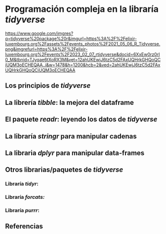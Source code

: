 
# Programación compleja en la libraría *tidyverse*

https://www.google.com/imgres?q=tidyverse%20package%20r&imgurl=https%3A%2F%2Felixir-luxembourg.org%2Fassets%2Fevents_photos%2F2021_05_06_R_Tidyverse.png&imgrefurl=https%3A%2F%2Felixir-luxembourg.org%2Fevents%2F2023_02_07_rtidyverse&docid=6XxEw0rz0rI0_M&tbnid=TJyqae6tXoRX3M&vet=12ahUKEwjJ6tzC5d2FAxUQHrkGHQoQCiUQM3oECHEQAA..i&w=1478&h=1200&hcb=2&ved=2ahUKEwjJ6tzC5d2FAxUQHrkGHQoQCiUQM3oECHEQAA

## Los principios de *tidyverse*

##  La librería *tibble*: la mejora del dataframe
 
## El paquete *readr*: leyendo los datos de *tidyverse*

## La libraría *stringr* para manipular cadenas


## La libraria *dplyr* para manipular data-frames 

## Otros librarias/paquetes de *tidyverse* 

### Libraría *tidyr*: 
### Libraría *forcats:*
### Libraría *purrr*: 

## Referencias
